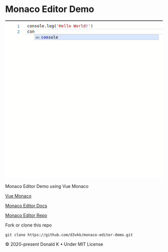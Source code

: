 # Monaco Editor Demo

![Screenshot](https://github.com/d3vkk/monaco-editor-demo/blob/master/screenshot.png)

Monaco Editor Demo using Vue Monaco

[Vue Monaco](https://github.com/egoist/vue-monaco)

[Monaco Editor Docs](https://microsoft.github.io/monaco-editor/index.html)

[Monaco Editor Repo](https://github.com/Microsoft/monaco-editor)

Fork or clone this repo
```
git clone https://github.com/d3vkk/monaco-editor-demo.git
```

© 2020-present Donald K • Under MIT License
